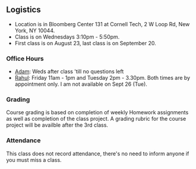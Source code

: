 Logistics
---------

* Location is in Bloomberg Center 131 at Cornell Tech, 2 W Loop Rd, New York, NY 10044.
* Class is on Wednesdays 3:10pm - 5:50pm.
* First class is on August 23, last class is on September 20.

### Office Hours

* [Adam](/people/adam-fleming.md): Weds after class 'till no questions left
* [Rahul](/people/rahul-chatterjee.md): Friday 11am - 1pm and Tuesday 2pm - 3.30pm. Both times are by appointment only. I am not available on Sept 26 (Tue).

### Grading

Course grading is based on completion of weekly Homework assignments as well as completion of the class project.  A grading rubric for the course project will be availble after the 3rd class. 

### Attendance

This class does not record attendance, there's no need to inform anyone if you must miss a class.
